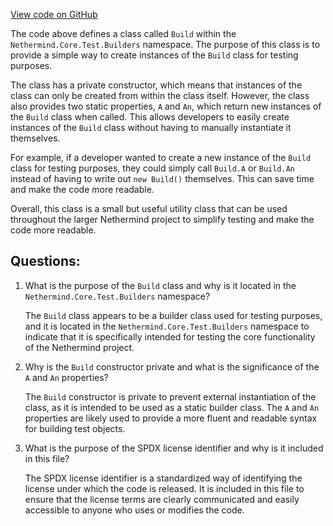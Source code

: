 [View code on GitHub](https://github.com/NethermindEth/nethermind/src/Nethermind/Nethermind.Core.Test/Builders/Build.cs)

The code above defines a class called `Build` within the `Nethermind.Core.Test.Builders` namespace. The purpose of this class is to provide a simple way to create instances of the `Build` class for testing purposes. 

The class has a private constructor, which means that instances of the class can only be created from within the class itself. However, the class also provides two static properties, `A` and `An`, which return new instances of the `Build` class when called. This allows developers to easily create instances of the `Build` class without having to manually instantiate it themselves. 

For example, if a developer wanted to create a new instance of the `Build` class for testing purposes, they could simply call `Build.A` or `Build.An` instead of having to write out `new Build()` themselves. This can save time and make the code more readable. 

Overall, this class is a small but useful utility class that can be used throughout the larger Nethermind project to simplify testing and make the code more readable.
## Questions: 
 1. What is the purpose of the `Build` class and why is it located in the `Nethermind.Core.Test.Builders` namespace?
    
    The `Build` class appears to be a builder class used for testing purposes, and it is located in the `Nethermind.Core.Test.Builders` namespace to indicate that it is specifically intended for testing the core functionality of the Nethermind project.

2. Why is the `Build` constructor private and what is the significance of the `A` and `An` properties?
    
    The `Build` constructor is private to prevent external instantiation of the class, as it is intended to be used as a static builder class. The `A` and `An` properties are likely used to provide a more fluent and readable syntax for building test objects.

3. What is the purpose of the SPDX license identifier and why is it included in this file?
    
    The SPDX license identifier is a standardized way of identifying the license under which the code is released. It is included in this file to ensure that the license terms are clearly communicated and easily accessible to anyone who uses or modifies the code.
